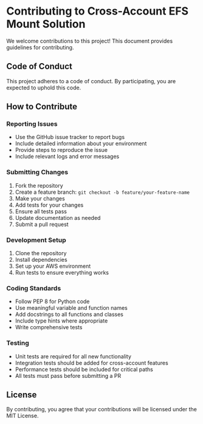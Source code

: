 # Contributing to Cross-Account EFS Mount Solution

We welcome contributions to this project! This document provides guidelines for contributing.

## Code of Conduct

This project adheres to a code of conduct. By participating, you are expected to uphold this code.

## How to Contribute

### Reporting Issues

- Use the GitHub issue tracker to report bugs
- Include detailed information about your environment
- Provide steps to reproduce the issue
- Include relevant logs and error messages

### Submitting Changes

1. Fork the repository
2. Create a feature branch: `git checkout -b feature/your-feature-name`
3. Make your changes
4. Add tests for your changes
5. Ensure all tests pass
6. Update documentation as needed
7. Submit a pull request

### Development Setup

1. Clone the repository
2. Install dependencies
3. Set up your AWS environment
4. Run tests to ensure everything works

### Coding Standards

- Follow PEP 8 for Python code
- Use meaningful variable and function names
- Add docstrings to all functions and classes
- Include type hints where appropriate
- Write comprehensive tests

### Testing

- Unit tests are required for all new functionality
- Integration tests should be added for cross-account features
- Performance tests should be included for critical paths
- All tests must pass before submitting a PR

## License

By contributing, you agree that your contributions will be licensed under the MIT License.

